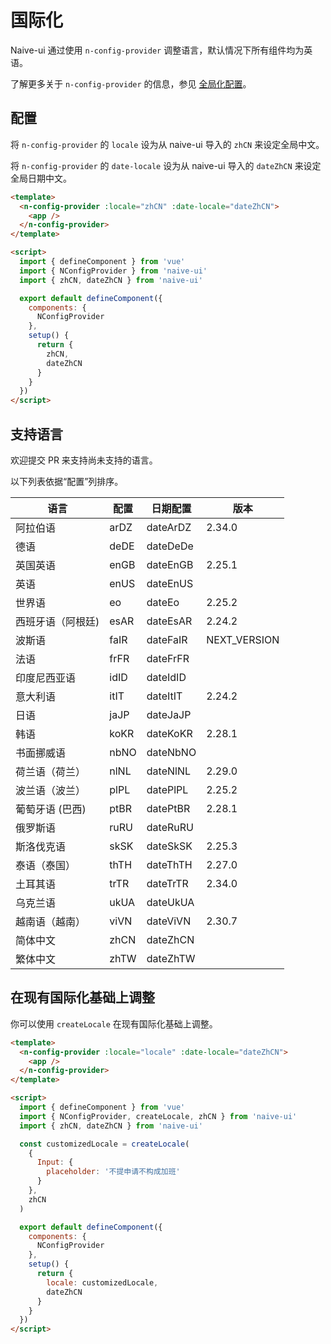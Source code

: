 <!--anchor:on-->

# 国际化

Naive-ui 通过使用 `n-config-provider` 调整语言，默认情况下所有组件均为英语。

了解更多关于 `n-config-provider` 的信息，参见 [全局化配置](../components/config-provider)。

## 配置

将 `n-config-provider` 的 `locale` 设为从 naive-ui 导入的 `zhCN` 来设定全局中文。

将 `n-config-provider` 的 `date-locale` 设为从 naive-ui 导入的 `dateZhCN` 来设定全局日期中文。

```html
<template>
  <n-config-provider :locale="zhCN" :date-locale="dateZhCN">
    <app />
  </n-config-provider>
</template>

<script>
  import { defineComponent } from 'vue'
  import { NConfigProvider } from 'naive-ui'
  import { zhCN, dateZhCN } from 'naive-ui'

  export default defineComponent({
    components: {
      NConfigProvider
    },
    setup() {
      return {
        zhCN,
        dateZhCN
      }
    }
  })
</script>
```

## 支持语言

欢迎提交 PR 来支持尚未支持的语言。

以下列表依据“配置”列排序。

| 语言              | 配置 | 日期配置 | 版本         |
| ----------------- | ---- | -------- | ------------ |
| 阿拉伯语          | arDZ | dateArDZ | 2.34.0       |
| 德语              | deDE | dateDeDe |              |
| 英国英语          | enGB | dateEnGB | 2.25.1       |
| 英语              | enUS | dateEnUS |              |
| 世界语            | eo   | dateEo   | 2.25.2       |
| 西班牙语（阿根廷) | esAR | dateEsAR | 2.24.2       |
| 波斯语            | faIR | dateFaIR | NEXT_VERSION |
| 法语              | frFR | dateFrFR |              |
| 印度尼西亚语      | idID | dateIdID |              |
| 意大利语          | itIT | dateItIT | 2.24.2       |
| 日语              | jaJP | dateJaJP |              |
| 韩语              | koKR | dateKoKR | 2.28.1       |
| 书面挪威语        | nbNO | dateNbNO |              |
| 荷兰语（荷兰）    | nlNL | dateNlNL | 2.29.0       |
| 波兰语（波兰）    | plPL | datePlPL | 2.25.2       |
| 葡萄牙语 (巴西)   | ptBR | datePtBR | 2.28.1       |
| 俄罗斯语          | ruRU | dateRuRU |              |
| 斯洛伐克语        | skSK | dateSkSK | 2.25.3       |
| 泰语（泰国）      | thTH | dateThTH | 2.27.0       |
| 土耳其语          | trTR | dateTrTR | 2.34.0       |
| 乌克兰语          | ukUA | dateUkUA |              |
| 越南语（越南）    | viVN | dateViVN | 2.30.7       |
| 简体中文          | zhCN | dateZhCN |              |
| 繁体中文          | zhTW | dateZhTW |              |

## 在现有国际化基础上调整

你可以使用 `createLocale` 在现有国际化基础上调整。

```html
<template>
  <n-config-provider :locale="locale" :date-locale="dateZhCN">
    <app />
  </n-config-provider>
</template>

<script>
  import { defineComponent } from 'vue'
  import { NConfigProvider, createLocale, zhCN } from 'naive-ui'
  import { zhCN, dateZhCN } from 'naive-ui'

  const customizedLocale = createLocale(
    {
      Input: {
        placeholder: '不提申请不构成加班'
      }
    },
    zhCN
  )

  export default defineComponent({
    components: {
      NConfigProvider
    },
    setup() {
      return {
        locale: customizedLocale,
        dateZhCN
      }
    }
  })
</script>
```
